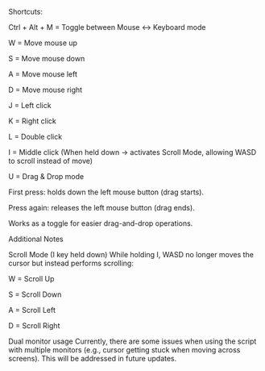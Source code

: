 

Shortcuts:

Ctrl + Alt + M = Toggle between Mouse ↔ Keyboard mode

W = Move mouse up

S = Move mouse down

A = Move mouse left

D = Move mouse right

J = Left click

K = Right click

L = Double click

I = Middle click (When held down → activates Scroll Mode, allowing WASD to scroll instead of move)

U = Drag & Drop mode

First press: holds down the left mouse button (drag starts).

Press again: releases the left mouse button (drag ends).

Works as a toggle for easier drag-and-drop operations.

Additional Notes

Scroll Mode (I key held down)
While holding I, WASD no longer moves the cursor but instead performs scrolling:

W = Scroll Up

S = Scroll Down

A = Scroll Left

D = Scroll Right

Dual monitor usage
Currently, there are some issues when using the script with multiple monitors (e.g., cursor getting stuck when moving across screens).
This will be addressed in future updates.
